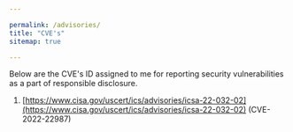 ```yaml
---

permalink: /advisories/
title: "CVE's"
sitemap: true

---
```


Below are the CVE's ID assigned to me for reporting security vulnerabilities as a part of responsible disclosure. 

1) [https://www.cisa.gov/uscert/ics/advisories/icsa-22-032-02](https://www.cisa.gov/uscert/ics/advisories/icsa-22-032-02) (CVE-2022-22987)